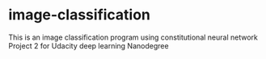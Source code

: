 # image-classification
This is an image classification program using constitutional neural network
Project 2 for Udacity deep learning Nanodegree

